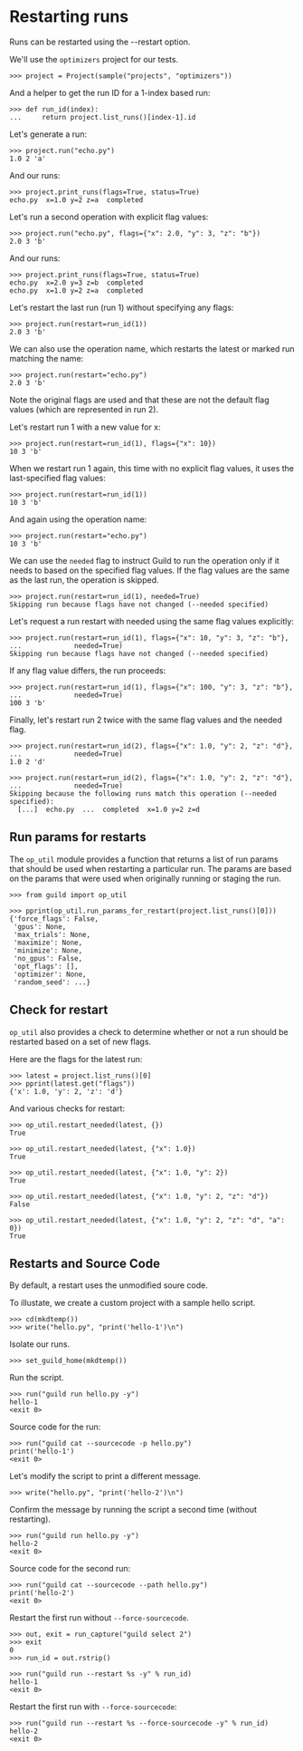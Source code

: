 # Restarting runs

Runs can be restarted using the --restart option.

We'll use the `optimizers` project for our tests.

    >>> project = Project(sample("projects", "optimizers"))

And a helper to get the run ID for a 1-index based run:

    >>> def run_id(index):
    ...     return project.list_runs()[index-1].id

Let's generate a run:

    >>> project.run("echo.py")
    1.0 2 'a'

And our runs:

    >>> project.print_runs(flags=True, status=True)
    echo.py  x=1.0 y=2 z=a  completed

Let's run a second operation with explicit flag values:

    >>> project.run("echo.py", flags={"x": 2.0, "y": 3, "z": "b"})
    2.0 3 'b'

And our runs:

    >>> project.print_runs(flags=True, status=True)
    echo.py  x=2.0 y=3 z=b  completed
    echo.py  x=1.0 y=2 z=a  completed

Let's restart the last run (run 1) without specifying any flags:

    >>> project.run(restart=run_id(1))
    2.0 3 'b'

We can also use the operation name, which restarts the latest or
marked run matching the name:

    >>> project.run(restart="echo.py")
    2.0 3 'b'

Note the original flags are used and that these are not the default
flag values (which are represented in run 2).

Let's restart run 1 with a new value for x:

    >>> project.run(restart=run_id(1), flags={"x": 10})
    10 3 'b'

When we restart run 1 again, this time with no explicit flag values,
it uses the last-specified flag values:

    >>> project.run(restart=run_id(1))
    10 3 'b'

And again using the operation name:

    >>> project.run(restart="echo.py")
    10 3 'b'

We can use the `needed` flag to instruct Guild to run the operation
only if it needs to based on the specified flag values. If the flag
values are the same as the last run, the operation is skipped.

    >>> project.run(restart=run_id(1), needed=True)
    Skipping run because flags have not changed (--needed specified)

Let's request a run restart with needed using the same flag values
explicitly:

    >>> project.run(restart=run_id(1), flags={"x": 10, "y": 3, "z": "b"},
    ...             needed=True)
    Skipping run because flags have not changed (--needed specified)

If any flag value differs, the run proceeds:

    >>> project.run(restart=run_id(1), flags={"x": 100, "y": 3, "z": "b"},
    ...             needed=True)
    100 3 'b'

Finally, let's restart run 2 twice with the same flag values and the
needed flag.

    >>> project.run(restart=run_id(2), flags={"x": 1.0, "y": 2, "z": "d"},
    ...             needed=True)
    1.0 2 'd'

    >>> project.run(restart=run_id(2), flags={"x": 1.0, "y": 2, "z": "d"},
    ...             needed=True)
    Skipping because the following runs match this operation (--needed specified):
      [...]  echo.py  ...  completed  x=1.0 y=2 z=d

## Run params for restarts

The `op_util` module provides a function that returns a list of run
params that should be used when restarting a particular run. The
params are based on the params that were used when originally running
or staging the run.

    >>> from guild import op_util

    >>> pprint(op_util.run_params_for_restart(project.list_runs()[0]))
    {'force_flags': False,
     'gpus': None,
     'max_trials': None,
     'maximize': None,
     'minimize': None,
     'no_gpus': False,
     'opt_flags': [],
     'optimizer': None,
     'random_seed': ...}

## Check for restart

`op_util` also provides a check to determine whether or not a run
should be restarted based on a set of new flags.

Here are the flags for the latest run:

    >>> latest = project.list_runs()[0]
    >>> pprint(latest.get("flags"))
    {'x': 1.0, 'y': 2, 'z': 'd'}

And various checks for restart:

    >>> op_util.restart_needed(latest, {})
    True

    >>> op_util.restart_needed(latest, {"x": 1.0})
    True

    >>> op_util.restart_needed(latest, {"x": 1.0, "y": 2})
    True

    >>> op_util.restart_needed(latest, {"x": 1.0, "y": 2, "z": "d"})
    False

    >>> op_util.restart_needed(latest, {"x": 1.0, "y": 2, "z": "d", "a": 0})
    True

## Restarts and Source Code

By default, a restart uses the unmodified soure code.

To illustate, we create a custom project with a sample hello script.

    >>> cd(mkdtemp())
    >>> write("hello.py", "print('hello-1')\n")

Isolate our runs.

    >>> set_guild_home(mkdtemp())

Run the script.

    >>> run("guild run hello.py -y")
    hello-1
    <exit 0>

Source code for the run:

    >>> run("guild cat --sourcecode -p hello.py")
    print('hello-1')
    <exit 0>

Let's modify the script to print a different message.

    >>> write("hello.py", "print('hello-2')\n")

Confirm the message by running the script a second time (without
restarting).

    >>> run("guild run hello.py -y")
    hello-2
    <exit 0>

Source code for the second run:

    >>> run("guild cat --sourcecode --path hello.py")
    print('hello-2')
    <exit 0>

Restart the first run without `--force-sourcecode`.

    >>> out, exit = run_capture("guild select 2")
    >>> exit
    0
    >>> run_id = out.rstrip()

    >>> run("guild run --restart %s -y" % run_id)
    hello-1
    <exit 0>

Restart the first run with `--force-sourcecode`:

    >>> run("guild run --restart %s --force-sourcecode -y" % run_id)
    hello-2
    <exit 0>
